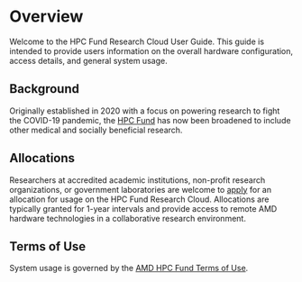 # Overview

Welcome to the HPC Fund Research Cloud User Guide. This guide is intended to provide
users information on the overall hardware configuration, access details, and
general system usage.

## Background

Originally established in 2020 with a focus on powering research to
fight the COVID-19 pandemic, the [HPC Fund](https://www.amd.com/en/corporate/hpc-fund) has now been
broadened to include other medical and socially beneficial research.

## Allocations

Researchers at accredited academic institutions, non-profit research
organizations, or government laboratories are welcome to
[apply](https://www.amd.com/en/forms/registration/amd-hpc-fund-research-accelerator.html)
for an allocation for usage on the HPC Fund Research
Cloud. Allocations are typically granted for 1-year intervals and
provide access to remote AMD hardware technologies in a collaborative research environment.

## Terms of Use

System usage is governed by the [AMD HPC Fund Terms of Use](https://www.amd.com/system/files/documents/hpc-fund-terms-of-use.pdf).
